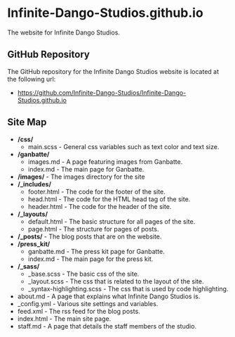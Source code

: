 # Infinite-Dango-Studios.github.io
The website for Infinite Dango Studios.

## GitHub Repository
The GitHub repository for the Infinite Dango Studios website is located at the following url:

- https://github.com/Infinite-Dango-Studios/Infinite-Dango-Studios.github.io

## Site Map
- **/css/**
   - main.scss - General css variables such as text color and text size.
- **/ganbatte/**
   - images.md - A page featuring images from Ganbatte.
   - index.md - The main page for Ganbatte.
- **/images/** - The images directory for the site
- **/_includes/**
   - footer.html - The code for the footer of the site.
   - head.html - The code for the HTML head tag of the site.
   - header.html - The code for the header of the site.
- **/_layouts/**
   - default.html - The basic structure for all pages of the site.
   - page.html - The structure for pages of posts.
- **/_posts/** - The blog posts that are on the website.
- **/press_kit/**
   - ganbatte.md - The press kit page for Ganbatte.
   - index.md - The main page for the press kit.
- **/_sass/**
   - _base.scss - The basic css of the site.
   - _layout.scss - The css that is related to the layout of the site.
   - _syntax-highlighting.scss - The css that is used by code highlighting.
- about.md - A page that explains what Infinite Dango Studios is.
- _config.yml - Various site settings and variables.
- feed.xml - The rss feed for the blog posts.
- index.html - The main site page.
- staff.md - A page that details the staff members of the studio.
